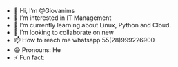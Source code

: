 - 👋 Hi, I’m @Giovanims
- 👀 I’m interested in IT Management 
- 🌱 I’m currently learning about Linux, Python and Cloud.
- 💞️ I’m looking to collaborate on new 
- 📫 How to reach me whatsapp 55(28)999226900
- 😄 Pronouns: He
- ⚡ Fun fact: 

<!---
Ryugms/Ryugms is a ✨ special ✨ repository because its `README.md` (this file) appears on your GitHub profile.
You can click the Preview link to take a look at your changes.
--->
